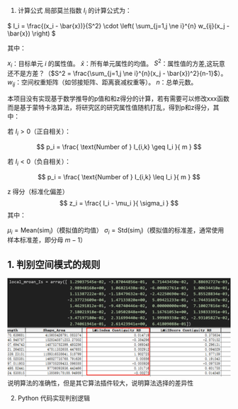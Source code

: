 1. 计算公式
局部莫兰指数 $I_i$ 的计算公式为：

$
I_i = \frac{(x_i - \bar{x})}{S^2} \cdot \left( \sum_{j=1,j \ne i}^{n} w_{ij}(x_j - \bar{x}) \right)
$

其中：

$x_i$：目标单元 $i$ 的属性值。
$\bar{x}$：所有单元属性的均值。
$S^2$：属性值的方差,这玩意还不是方差？（$S^2 = \frac{\sum_{j=1,j \ne i}^{n}(x_j - \bar{x})^2}{n-1}$）。
$w_{ij}$：空间权重矩阵（如邻接矩阵、距离衰减权重等）。
$n$：总单元数。

本项目没有实现基于数学推导的p值和和z得分的计算，若有需要可以修改xxx函数
而是基于蒙特卡洛算法，将研究区的研究属性值随机打乱，得到p和z得分，其中：

若 $I_i > 0$（正自相关）：

$$
  p_i = \frac{ \text{Number of } I_{i,k} \geq I_i }{ m }
  $$

若 $I_i < 0$（负自相关）：

$$
  p_i = \frac{ \text{Number of } I_{i,k} \leq I_i }{ m }
  $$

z 得分（标准化偏差）
$$
z_i = \frac{ I_i - \mu_i }{ \sigma_i }
$$
其中：

$\mu_i = \text{Mean}(\text{sim}_i)$（模拟值的均值）
$\sigma_i = \text{Std}(\text{sim}_i)$（模拟值的标准差，通常使用 样本标准差，即分母 $m-1$）

## **1. 判别空间模式的规则**
![alt text](assets/边邻接法莫兰指数对比.png)
说明算法的准确性，但是其它算法插件较大，说明算法选择的差异性


2. Python 代码实现判别逻辑
